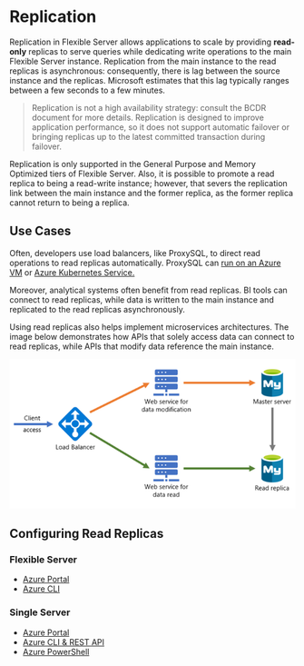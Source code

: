 # Replication

Replication in Flexible Server allows applications to scale by providing **read-only** replicas to serve queries while dedicating write operations to the main Flexible Server instance. Replication from the main instance to the read replicas is asynchronous: consequently, there is lag between the source instance and the replicas. Microsoft estimates that this lag typically ranges between a few seconds to a few minutes.

> Replication is not a high availability strategy: consult the BCDR document for more details. Replication is designed to improve application performance, so it does not support automatic failover or bringing replicas up to the latest committed transaction during failover.

Replication is only supported in the General Purpose and Memory Optimized tiers of Flexible Server. Also, it is possible to promote a read replica to being a read-write instance; however, that severs the replication link between the main instance and the former replica, as the former replica cannot return to being a replica.

## Use Cases

Often, developers use load balancers, like ProxySQL, to direct read operations to read replicas automatically. ProxySQL can [run on an Azure VM](https://techcommunity.microsoft.com/t5/azure-database-for-mysql-blog/load-balance-read-replicas-using-proxysql-in-azure-database-for/ba-p/880042) or [Azure Kubernetes Service.](https://techcommunity.microsoft.com/t5/azure-database-for-mysql-blog/deploy-proxysql-as-a-service-on-kubernetes-using-azure-database/ba-p/1105959)

Moreover, analytical systems often benefit from read replicas. BI tools can connect to read replicas, while data is written to the main instance and replicated to the read replicas asynchronously.

Using read replicas also helps implement microservices architectures. The image below demonstrates how APIs that solely access data can connect to read replicas, while APIs that modify data reference the main instance.

![This image demonstrates a possible microservices architecture with MySQL read replicas.](./media/microservices-with-replication.png "Possible microservices architecture")

## Configuring Read Replicas

### Flexible Server

- [Azure Portal](https://docs.microsoft.com/azure/mysql/flexible-server/how-to-read-replicas-portal)
- [Azure CLI](https://docs.microsoft.com/azure/mysql/flexible-server/how-to-read-replicas-cli)

### Single Server

- [Azure Portal](https://docs.microsoft.com/azure/mysql/howto-read-replicas-portal)
- [Azure CLI & REST API](https://docs.microsoft.com/azure/mysql/howto-read-replicas-cli)
- [Azure PowerShell](https://docs.microsoft.com/azure/mysql/howto-read-replicas-powershell)
